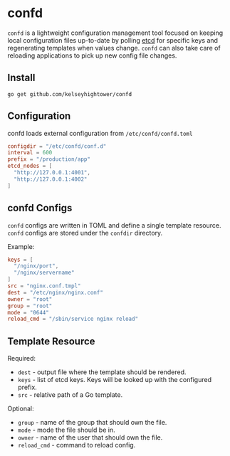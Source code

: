 # confd

`confd` is a lightweight configuration management tool focused on keeping local
configuration files up-to-date by polling [etcd](https://github.com/coreos/etcd)
for specific keys and regenerating templates when values change. `confd` can also
take care of reloading applications to pick up new config file changes.

## Install

```
go get github.com/kelseyhightower/confd
```

## Configuration

confd loads external configuration from `/etc/confd/confd.toml`

```TOML
configdir = "/etc/confd/conf.d"
interval = 600
prefix = "/production/app"
etcd_nodes = [
  "http://127.0.0.1:4001",
  "http://127.0.0.1:4002"
]
```

## confd Configs

`confd` configs are written in TOML and define a single template resource.
`confd` configs are stored under the `confdir` directory.

Example:

```TOML
keys = [
  "/nginx/port",
  "/nginx/servername"
]
src = "nginx.conf.tmpl"
dest = "/etc/nginx/nginx.conf"
owner = "root"
group = "root"
mode = "0644"
reload_cmd = "/sbin/service nginx reload"
```

## Template Resource

Required:

 * `dest` - output file where the template should be rendered.
 * `keys` - list of etcd keys. Keys will be looked up with the configured prefix.
 * `src` - relative path of a Go template.

Optional:

 * `group` - name of the group that should own the file.
 * `mode` - mode the file should be in.
 * `owner` - name of the user that should own the file.
 * `reload_cmd` - command to reload config.

